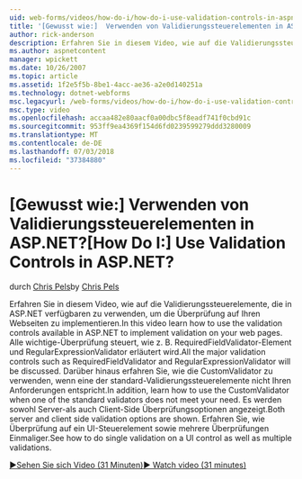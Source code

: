 ```yaml
---
uid: web-forms/videos/how-do-i/how-do-i-use-validation-controls-in-aspnet
title: '[Gewusst wie:]  Verwenden von Validierungssteuerelementen in ASP.NET? | Microsoft-Dokumentation'
author: rick-anderson
description: Erfahren Sie in diesem Video, wie auf die Validierungssteuerelemente, die in ASP.NET verfügbaren zu verwenden, um die Überprüfung auf Ihren Webseiten zu implementieren. Alle Validierungssteuerelemente der wichtigsten wie...
ms.author: aspnetcontent
manager: wpickett
ms.date: 10/26/2007
ms.topic: article
ms.assetid: 1f2e5f5b-8be1-4acc-ae36-a2e0d140251a
ms.technology: dotnet-webforms
msc.legacyurl: /web-forms/videos/how-do-i/how-do-i-use-validation-controls-in-aspnet
msc.type: video
ms.openlocfilehash: accaa482e80aacf0a00dbc5f8eadf741f0cbd91c
ms.sourcegitcommit: 953ff9ea4369f154d6fd0239599279ddd3280009
ms.translationtype: MT
ms.contentlocale: de-DE
ms.lasthandoff: 07/03/2018
ms.locfileid: "37384880"
---
```

<a name="how-do-i--use-validation-controls-in-aspnet"></a><span data-ttu-id="3ee45-105">[Gewusst wie:]  Verwenden von Validierungssteuerelementen in ASP.NET?</span><span class="sxs-lookup"><span data-stu-id="3ee45-105">[How Do I:]  Use Validation Controls in ASP.NET?</span></span>
====================
<span data-ttu-id="3ee45-106">durch [Chris Pels](https://twitter.com/chrispels)</span><span class="sxs-lookup"><span data-stu-id="3ee45-106">by [Chris Pels](https://twitter.com/chrispels)</span></span>

<span data-ttu-id="3ee45-107">Erfahren Sie in diesem Video, wie auf die Validierungssteuerelemente, die in ASP.NET verfügbaren zu verwenden, um die Überprüfung auf Ihren Webseiten zu implementieren.</span><span class="sxs-lookup"><span data-stu-id="3ee45-107">In this video learn how to use the validation controls available in ASP.NET to implement validation on your web pages.</span></span> <span data-ttu-id="3ee45-108">Alle wichtige-Überprüfung steuert, wie z. B. RequiredFieldValidator-Element und RegularExpressionValidator erläutert wird.</span><span class="sxs-lookup"><span data-stu-id="3ee45-108">All the major validation controls such as RequiredFieldValidator and RegularExpressionValidator will be discussed.</span></span> <span data-ttu-id="3ee45-109">Darüber hinaus erfahren Sie, wie die CustomValidator zu verwenden, wenn eine der standard-Validierungssteuerelemente nicht Ihren Anforderungen entspricht.</span><span class="sxs-lookup"><span data-stu-id="3ee45-109">In addition, learn how to use the CustomValidator when one of the standard validators does not meet your need.</span></span> <span data-ttu-id="3ee45-110">Es werden sowohl Server-als auch Client-Side Überprüfungsoptionen angezeigt.</span><span class="sxs-lookup"><span data-stu-id="3ee45-110">Both server and client side validation options are shown.</span></span> <span data-ttu-id="3ee45-111">Erfahren Sie, wie Überprüfung auf ein UI-Steuerelement sowie mehrere Überprüfungen Einmaliger.</span><span class="sxs-lookup"><span data-stu-id="3ee45-111">See how to do single validation on a UI control as well as multiple validations.</span></span>

[<span data-ttu-id="3ee45-112">&#9654;Sehen Sie sich Video (31 Minuten)</span><span class="sxs-lookup"><span data-stu-id="3ee45-112">&#9654; Watch video (31 minutes)</span></span>](https://channel9.msdn.com/Blogs/ASP-NET-Site-Videos/how-do-i-use-validation-controls-in-aspnet)
